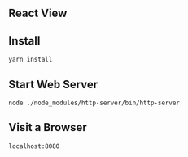 ## React View

## Install

```
yarn install
```

## Start Web Server

```
node ./node_modules/http-server/bin/http-server
```

## Visit a Browser

```
localhost:8080
```
